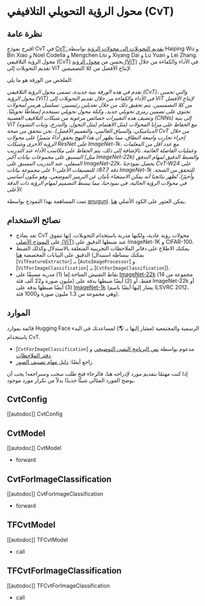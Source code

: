 # محول الرؤية التحويلي التلافيفي (CvT)

## نظرة عامة

اقترح نموذج CvT في [CvT: تقديم التحويلات إلى محولات الرؤية](https://arxiv.org/abs/2103.15808) بواسطة Haiping Wu و Bin Xiao و Noel Codella و Mengchen Liu و Xiyang Dai و Lu Yuan و Lei Zhang. محول الرؤية التلافيفي (CvT) يحسن من [محول الرؤية (ViT)](vit) في الأداء والكفاءة من خلال تقديم التحويلات إلى ViT لإنتاج الأفضل من كلا التصميمين.

الملخص من الورقة هو ما يلي:

*نقدم في هذه الورقة بنية جديدة، تسمى محول الرؤية التلافيفي (CvT)، والتي تحسن محول الرؤية (ViT) في الأداء والكفاءة من خلال تقديم التحويلات إلى ViT لإنتاج الأفضل من كلا التصميمين. يتم تحقيق ذلك من خلال تعديلين رئيسيين: تسلسل هرمي لمحولات تحتوي على تضمين رمزي تحويلي جديد، وكتلة محول تحويلي تستخدم إسقاطًا تحويليًا. وتضيف هذه التغييرات خصائص مرغوبة من شبكات التلافيف العصبية (CNNs) إلى بنية ViT (مثل التحول، والتدرج، وثبات التشوه) مع الحفاظ على مزايا المحولات (مثل الاهتمام الديناميكي، والسياق العالمي، والتعميم الأفضل). نحن نتحقق من صحة CvT من خلال إجراء تجارب واسعة النطاق، مما يظهر أن هذا النهج يحقق أداءً متميزًا على محولات الرؤية الأخرى وشبكات ResNet على ImageNet-1k، مع عدد أقل من المعلمات وعمليات الفاصلة العائمة. بالإضافة إلى ذلك، يتم الحفاظ على مكاسب الأداء عند التدريب المسبق على مجموعات بيانات أكبر (مثل ImageNet-22k) والضبط الدقيق لمهام التدفق السفلي. عند التدريب المسبق على ImageNet-22k، يحصل نموذجنا CvT-W24 على دقة 87.7٪ للتصنيفات الأعلى-1 على مجموعة بيانات ImageNet-1k للتحقق من الصحة. وأخيرًا، تُظهر نتائجنا أنه يمكن الاستغناء بأمان عن الترميز الموضعي، وهو مكون أساسي في محولات الرؤية الحالية، في نموذجنا، مما يبسط التصميم لمهام الرؤية ذات الدقة الأعلى.*

تمت المساهمة بهذا النموذج بواسطة [anugunj](https://huggingface.co/anugunj). يمكن العثور على الكود الأصلي [هنا](https://github.com/microsoft/CvT).

## نصائح الاستخدام

- تعد نماذج CvT محولات رؤية عادية، ولكنها مدربة باستخدام التحويلات. إنها تتفوق على [النموذج الأصلي (ViT)](vit) عند ضبطها الدقيق على ImageNet-1K و CIFAR-100.
- يمكنك الاطلاع على دفاتر الملاحظات التجريبية المتعلقة بالاستدلال وكذلك الضبط الدقيق على البيانات المخصصة [هنا](https://github.com/NielsRogge/Transformers-Tutorials/tree/master/VisionTransformer) (يمكنك ببساطة استبدال [`ViTFeatureExtractor`] بـ [`AutoImageProcessor`] و [`ViTForImageClassification`] بـ [`CvtForImageClassification`]).
- نقاط التفتيش المتاحة إما (1) مدربة مسبقًا على [ImageNet-22k](http://www.image-net.org/) (مجموعة من 14 مليون صورة و22 ألف فئة) فقط، أو (2) أيضًا ضبطها بدقة على ImageNet-22k أو (3) أيضًا ضبطها بدقة على [ImageNet-1k](http://www.image-net.org/challenges/LSVRC/2012/) (يشار إليها أيضًا باسم ILSVRC 2012، وهي مجموعة من 1.3 مليون صورة و1000 فئة).

## الموارد

قائمة بموارد Hugging Face الرسمية والمجتمعية (مشار إليها بـ 🌎) لمساعدتك في البدء باستخدام CvT.

<PipelineTag pipeline="image-classification"/>

- [`CvtForImageClassification`] مدعوم بواسطة [نص البرنامج النصي التوضيحي](https://github.com/huggingface/transformers/tree/main/examples/pytorch/image-classification) و [دفتر الملاحظات](https://colab.research.google.com/github/huggingface/notebooks/blob/main/examples/image_classification.ipynb).
- راجع أيضًا: [دليل مهام تصنيف الصور](../tasks/image_classification)

إذا كنت مهتمًا بتقديم مورد لإدراجه هنا، فالرجاء فتح طلب سحب وسنراجعه! يجب أن يوضح المورد المثالي شيئًا جديدًا بدلاً من تكرار مورد موجود.

## CvtConfig

[[autodoc]] CvtConfig

<frameworkcontent>
<pt>

## CvtModel

[[autodoc]] CvtModel

- forward

## CvtForImageClassification

[[autodoc]] CvtForImageClassification

- forward

</pt>
<tf>

## TFCvtModel

[[autodoc]] TFCvtModel

- call

## TFCvtForImageClassification

[[autodoc]] TFCvtForImageClassification

- call

</tf>

</frameworkcontent>